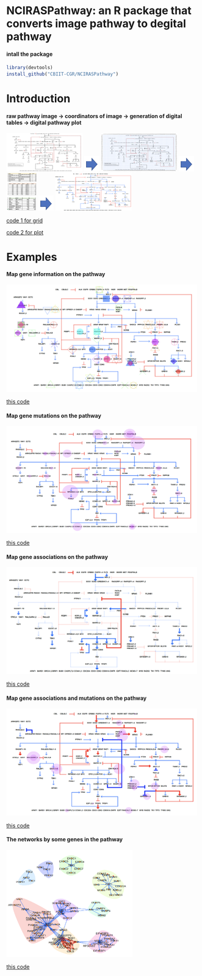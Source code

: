 # NCIRASPathway: an R package that converts image pathway to degital pathway 
#### intall the package
```r
library(devtools)
install_github("CBIIT-CGR/NCIRASPathway")
``` 
 
# Introduction
#### raw pathway image -> coordinators of image -> generation of digital tables -> digital pathway plot 
<img src="examples/01_1ras-pathway-v2.png" width="200" height="100"> <img src="examples/00.png" width="40" height="40"> 
<img src="examples/01_2ras-pathway-v2.png" width="200" height="100"> <img src="examples/00.png" width="40" height="40">
<img src="examples/01_3ras-pathway-v2.png" width="80" height="100"> <img src="examples/00.png" width="40" height="40"> 
<img src="examples/01_4ras-pathway-v2.png" width="200" height="100">

[code 1 for grid](examples/01grid_image.R)
 
[code 2 for plot](examples/01plot_ras-pathway.R)

# Examples
#### Map gene information on the pathway
<img src="examples/02_1ras-pathway-v2.png" width="500" height="280">
 
[this code](examples/02_1NCIRASPathway.R) 

#### Map gene mutations on the pathway
<img src="examples/02_2ras-pathway-v2.png" width="500" height="280">
 
[this code](examples/02_2NCIRASPathway.R)

#### Map gene associations on the pathway
<img src="examples/02_3ras-pathway-v2.png" width="500" height="280">
 
[this code](examples/02_3NCIRASPathway.R)

#### Map gene associations and mutations on the pathway
<img src="examples/02_4ras-pathway-v2.png" width="500" height="280">
 
[this code](examples/02_4ras-pathway-v2.R)

#### The networks by some genes in the pathway
<img src="examples/02_5ras-pathway-v2.png" width="330" height="280">
 
[this code](examples/02_5ras-pathway-v2.R)
